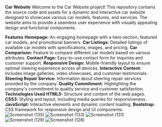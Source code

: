 **Car Website**
Welcome to the Car Website project! This repository contains the source code and assets for a dynamic and interactive car website designed to showcase various car models, features, and services. The website aims to provide a seamless user experience with visually appealing design and functional components.

**Features**
**Homepage:** An engaging homepage with a hero section, featured car models, and promotional banners.
**Car Listings:** Detailed listings of available car models with specifications, images, and pricing.
**Car Comparison:** Feature to compare different car models based on various attributes.
**Contact Page:** Easy-to-use contact form for inquiries and customer support.
**Responsive Design:** Mobile-friendly layout to ensure optimal viewing experience across all devices.
**Interactive Content:** Includes image galleries, video showcases, and customer testimonials.
**Steering Repair Service:** Information about steering repair services provided by the company.
**Quality Commitment:** Highlighting the company's commitment to quality service and customer satisfaction.
**Technologies Used**
**HTML5:** Structure and content of the web pages.
**CSS3:** Styling and layout, including media queries for responsiveness.
**JavaScript:** Interactive elements and dynamic content loading.
**Bootstrap:** CSS framework for responsive design and UI components.
![Screenshot (135)](https://github.com/suvethak86/car-website/assets/140415267/9eb06ad7-a8ca-4236-aabc-fd1e85de905d)
![Screenshot (133)](https://github.com/suvethak86/car-website/assets/140415267/ab76606a-6cbc-4ef5-aa89-ec3f0c030e3e)
![Screenshot (131)](https://github.com/suvethak86/car-website/assets/140415267/cf8b4b06-f8c3-420e-a6f0-60d9a98828d6)
![Screenshot (129)](https://github.com/suvethak86/car-website/assets/140415267/0cfd9ca6-3a24-4cb9-896c-89f9d0b5bbb4)
![Screenshot (128)](https://github.com/suvethak86/car-website/assets/140415267/b00f24cd-2f96-4eca-9496-4d28e7cf0be7)
